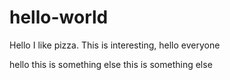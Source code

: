 # hello-world


Hello I like pizza. 
This is interesting, hello everyone

hello this is something else 
this is something else 